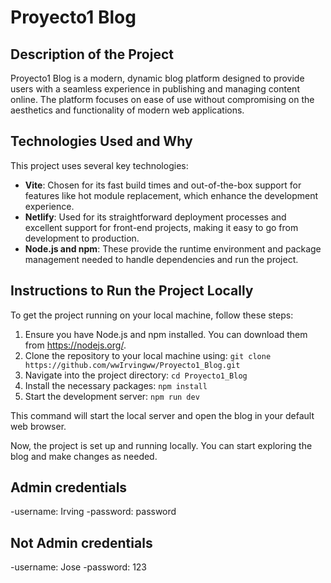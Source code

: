 # Proyecto1 Blog

## Description of the Project

Proyecto1 Blog is a modern, dynamic blog platform designed to provide users with a seamless experience in publishing and managing content online. The platform focuses on ease of use without compromising on the aesthetics and functionality of modern web applications.

## Technologies Used and Why

This project uses several key technologies:

- **Vite**: Chosen for its fast build times and out-of-the-box support for features like hot module replacement, which enhance the development experience.
- **Netlify**: Used for its straightforward deployment processes and excellent support for front-end projects, making it easy to go from development to production.
- **Node.js and npm**: These provide the runtime environment and package management needed to handle dependencies and run the project.

## Instructions to Run the Project Locally

To get the project running on your local machine, follow these steps:

1. Ensure you have Node.js and npm installed. You can download them from https://nodejs.org/.
2. Clone the repository to your local machine using: ```git clone https://github.com/wwIrvingww/Proyecto1_Blog.git```
3. Navigate into the project directory: ```cd Proyecto1_Blog```
4. Install the necessary packages: ```npm install```
5. Start the development server: ```npm run dev```

This command will start the local server and open the blog in your default web browser.

Now, the project is set up and running locally. You can start exploring the blog and make changes as needed.

## Admin credentials
-username: Irving
-password: password

## Not Admin credentials
-username: Jose
-password: 123





